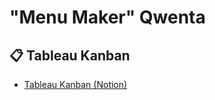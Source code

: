# "Menu Maker" Qwenta

## 📋 Tableau Kanban

- [Tableau Kanban (Notion)](https://www.notion.so/12ec304977c18021a382dbb7afe168e3?v=12ec304977c1815cb5df000cc775d9cf&pvs=4)
